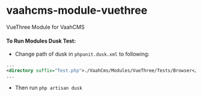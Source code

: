 # vaahcms-module-vuethree
VueThree Module for VaahCMS


#### To Run Modules Dusk Test:
- Change path of dusk in `phpunit.dusk.xml` to following:
```xml
...
<directory suffix="Test.php">./VaahCms/Modules/VueThree/Tests/Browser</directory>
...
```

- Then run `php artisan dusk`